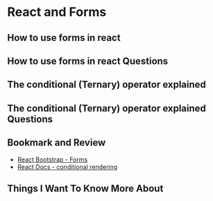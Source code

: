 # React and Forms

## How to use forms in react

## How to use forms in react Questions

## The conditional (Ternary) operator explained

## The conditional (Ternary) operator explained Questions

## Bookmark and Review

- [React Bootstrap - Forms](https://react-bootstrap.github.io/docs/forms/overview)
- [React Docs - conditional rendering](https://react.dev/learn/conditional-rendering)

## Things I Want To Know More About